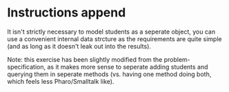 # Instructions append

It isn't strictly necessary to model students as a seperate object, you can use a convenient internal data strcture as the requirements are quite simple (and as long as it doesn't leak out into the results).Note: this exercise has been slightly modified from the problem-specification, as it makes more sense to seperate adding students and querying them in seperate methods (vs. having one method doing both, which feels less Pharo/Smalltalk like).